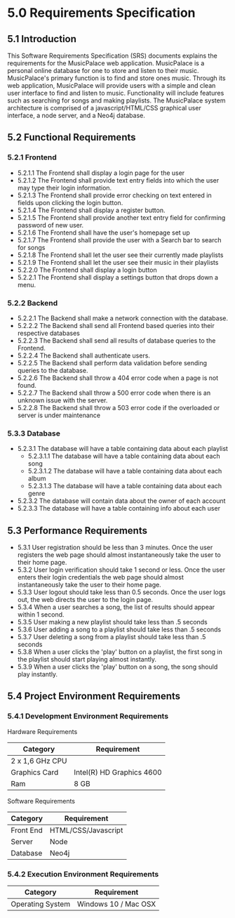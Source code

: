 # 5.0	Requirements Specification


## 5.1	Introduction
  This Software Requirements Specification (SRS) documents explains the requirements for the MusicPalace web application. MusicPalace is a personal online database for one to store and listen to their music. MusicPalace's primary function is to find and store ones music. Through its web application, MusicPalace will provide users with a simple and clean user interface to find and listen to music. Functionality will include features such as searching for songs and making playlists. The MusicPalace system architecture is comprised of a javascript/HTML/CSS graphical user interface, a node server, and a Neo4j database.

## 5.2	Functional Requirements

### 5.2.1	Frontend
  - 5.2.1.1 The Frontend shall display a login page for the user
  - 5.2.1.2 The Frontend shall provide text entry fields into which the user may type their login information.
  - 5.2.1.3 The Frontend shall provide error checking on text entered in fields upon clicking the login button.
  - 5.2.1.4 The Frontend shall display a register button.
  - 5.2.1.5 The Frontend shall provide another text entry field for confirming password of new user.
  - 5.2.1.6 The Frontend shall have the user's homepage set up
  - 5.2.1.7 The Frontend shall provide the user with a Search bar to search for songs
  - 5.2.1.8 The Frontend shall let the user see their currently made playlists
  - 5.2.1.9 The Frontend shall let the user see their music in their playlists
  - 5.2.2.0 The Frontend shall display a login button
  - 5.2.2.1 The Frontend shall display a settings button that drops down a menu.

### 5.2.2	Backend
  - 5.2.2.1 The Backend shall make a network connection with the database.
  - 5.2.2.2 The Backend shall send all Frontend based queries into their respective databases
  - 5.2.2.3 The Backend shall send all results of database queries to the Frontend.
  - 5.2.2.4 The Backend shall authenticate users.
  - 5.2.2.5 The Backend shall perform data validation before sending queries to the database.
  - 5.2.2.6 The Backend shall throw a 404 error code when a page is not found.
  - 5.2.2.7 The Backend shall throw a 500 error code when there is an unknown issue with the server.
  - 5.2.2.8 The Backend shall throw a 503 error code if the overloaded or server is under maintenance

### 5.3.3	Database
  - 5.2.3.1 The database will have a table containing data about each playlist
    - 5.2.3.1.1 The database will have a table containing data about each song
    - 5.2.3.1.2 The database will have a table containing data about each album
    - 5.2.3.1.3 The database will have a table containing data about each genre
  - 5.2.3.2 The database will contain data about the owner of each account
  - 5.2.3.3 The database will have a table containing info about each user

## 5.3	Performance Requirements
  - 5.3.1 User registration should be less than 3 minutes. Once the user registers
  the web page should almost instantaneously take the user to their home page.
  - 5.3.2 User login verification should take 1 second or less. Once the user enters
  their login credentials the web page should almost instantaneously take the user to their
  home page.
  - 5.3.3 User logout should take less than 0.5 seconds. Once the user logs out, the web
    directs the user to the login page.
  - 5.3.4 When a user searches a song, the list of results should appear within 1 second.
  - 5.3.5 User making a new playlist should take less than .5 seconds
  - 5.3.6 User adding a song to a playlist should take less than .5 seconds
  - 5.3.7 User deleting a song from a playlist should take less than .5 seconds
  - 5.3.8 When a user clicks the 'play' button on a playlist, the first song in the playlist should start playing almost instantly.
  - 5.3.9 When a user clicks the 'play' button on a song, the song should play instantly.


## 5.4	Project Environment Requirements

### 5.4.1	Development Environment Requirements
Hardware Requirements

| Category | Requirement |
|---|---|
| 2 x 1,6 GHz CPU |
| Graphics Card | Intel(R) HD Graphics 4600 |
| Ram | 8 GB |

Software Requirements

| Category | Requirement |
|---|---|
| Front End | HTML/CSS/Javascript |
| Server | Node |
| Database | Neo4j |


### 5.4.2	Execution Environment Requirements

| Category | Requirement |
|---|---|
| Operating System | Windows 10 / Mac OSX |
